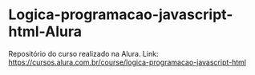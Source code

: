 # Logica-programacao-javascript-html-Alura

Repositório do curso realizado na Alura. Link: https://cursos.alura.com.br/course/logica-programacao-javascript-html
